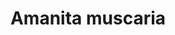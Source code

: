---
cc-type: mushroom
title: "Amanita muscaria"
tags:
  - cultivated
  - agaric
  - psychedelic
  - mushroom
---